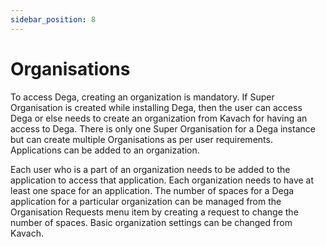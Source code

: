 ```yaml
---
sidebar_position: 8
---
```


# Organisations

To access Dega, creating an organization is mandatory. If Super Organisation is created while installing Dega, then the user can access Dega or else needs to create an organization from Kavach for having an access to Dega.
There is only one Super Organisation for a Dega instance but can create multiple Organisations as per user requirements. Applications can be added to an organization. 

Each user who is a part of an organization needs to be added to the application to access that application. 
Each organization needs to have at least one space for an application. 
The number of spaces for a Dega application for a particular organization can be managed from the Organisation Requests menu item by creating a request to change the number of spaces.
Basic organization settings can be changed from Kavach.

